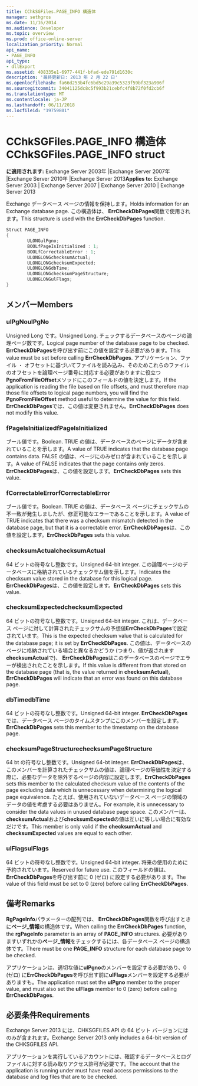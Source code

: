 ```yaml
---
title: CChkSGFiles.PAGE_INFO 構造体
manager: sethgros
ms.date: 11/16/2014
ms.audience: Developer
ms.topic: overview
ms.prod: office-online-server
localization_priority: Normal
api_name:
- PAGE_INFO
api_type:
- dllExport
ms.assetid: 408335e1-6977-441f-bfad-ede791d1630c
description: '最終更新日: 2013 年 2 月 22 日'
ms.openlocfilehash: fa66d253b4fc6bd5c29a39c5323f59bf323a906f
ms.sourcegitcommit: 34041125dc8c5f993b21cebfc4f8b72f0fd2cb6f
ms.translationtype: MT
ms.contentlocale: ja-JP
ms.lasthandoff: 06/11/2018
ms.locfileid: "19759801"
---
```

# <a name="cchksgfilespageinfo-struct"></a><span data-ttu-id="8e711-103">CChkSGFiles.PAGE_INFO 構造体</span><span class="sxs-lookup"><span data-stu-id="8e711-103">CChkSGFiles.PAGE_INFO struct</span></span>

<span data-ttu-id="8e711-104">**に適用されます:** Exchange Server 2003年 |Exchange Server 2007年 |Exchange Server 2010年 |Exchange Server 2013</span><span class="sxs-lookup"><span data-stu-id="8e711-104">**Applies to:** Exchange Server 2003 | Exchange Server 2007 | Exchange Server 2010 | Exchange Server 2013</span></span>
  
<span data-ttu-id="8e711-105">Exchange データベース ページの情報を保持します。</span><span class="sxs-lookup"><span data-stu-id="8e711-105">Holds information for an Exchange database page.</span></span> <span data-ttu-id="8e711-106">この構造体は、 **ErrCheckDbPages**関数で使用されます。</span><span class="sxs-lookup"><span data-stu-id="8e711-106">This structure is used with the **ErrCheckDbPages** function.</span></span> 
  
```cs
Struct PAGE_INFO  
{
        ULONGulPgno;
        BOOLfPageIsInitialized : 1;
        BOOLfCorrectableError : 1;
        ULONGLONGchecksumActual;
        ULONGLONGchecksumExpected;
        ULONGLONGdbTime;
        ULONGLONGchecksumPageStructure;
        ULONGLONGulFlags;
}

```

## <a name="members"></a><span data-ttu-id="8e711-107">メンバー</span><span class="sxs-lookup"><span data-stu-id="8e711-107">Members</span></span>

### <a name="ulpgno"></a><span data-ttu-id="8e711-108">ulPgNo</span><span class="sxs-lookup"><span data-stu-id="8e711-108">ulPgNo</span></span>
  
<span data-ttu-id="8e711-109">Unsigned Long です。</span><span class="sxs-lookup"><span data-stu-id="8e711-109">Unsigned Long.</span></span> <span data-ttu-id="8e711-110">チェックするデータベースのページの論理ページ数です。</span><span class="sxs-lookup"><span data-stu-id="8e711-110">Logical page number of the database page to be checked.</span></span> <span data-ttu-id="8e711-111">**ErrCheckDbPages**を呼び出す前にこの値を設定する必要があります。</span><span class="sxs-lookup"><span data-stu-id="8e711-111">This value must be set before calling **ErrCheckDbPages**.</span></span> <span data-ttu-id="8e711-112">アプリケーション、ファイル ・ オフセットに基づいてファイルを読み込み、そのためこれらのファイルのオフセットを論理ページ番号に対応する必要がありますに役立つ**PgnoFromFileOffset**メソッドにこのフィールドの値を決定します。</span><span class="sxs-lookup"><span data-stu-id="8e711-112">If the application is reading the file based on file offsets, and must therefore map those file offsets to logical page numbers, you will find the **PgnoFromFileOffset** method useful to determine the value for this field.</span></span> <span data-ttu-id="8e711-113">**ErrCheckDbPages**では、この値は変更されません。</span><span class="sxs-lookup"><span data-stu-id="8e711-113">**ErrCheckDbPages** does not modify this value.</span></span> 
    
### <a name="fpageisinitialized"></a><span data-ttu-id="8e711-114">fPageIsInitialized</span><span class="sxs-lookup"><span data-stu-id="8e711-114">fPageIsInitialized</span></span> 
  
<span data-ttu-id="8e711-115">ブール値です。</span><span class="sxs-lookup"><span data-stu-id="8e711-115">Boolean.</span></span> <span data-ttu-id="8e711-116">TRUE の値は、データベースのページにデータが含まれていることを示します。</span><span class="sxs-lookup"><span data-stu-id="8e711-116">A value of TRUE indicates that the database page contains data.</span></span> <span data-ttu-id="8e711-117">FALSE の値は、ページにのみゼロが含まれていることを示します。</span><span class="sxs-lookup"><span data-stu-id="8e711-117">A value of FALSE indicates that the page contains only zeros.</span></span> <span data-ttu-id="8e711-118">**ErrCheckDbPages**は、この値を設定します。</span><span class="sxs-lookup"><span data-stu-id="8e711-118">**ErrCheckDbPages** sets this value.</span></span> 
    
### <a name="fcorrectableerror"></a><span data-ttu-id="8e711-119">fCorrectableError</span><span class="sxs-lookup"><span data-stu-id="8e711-119">fCorrectableError</span></span>
  
<span data-ttu-id="8e711-120">ブール値です。</span><span class="sxs-lookup"><span data-stu-id="8e711-120">Boolean.</span></span> <span data-ttu-id="8e711-121">TRUE の値は、データベース ページにチェックサムの不一致が発生しましたが、修正可能なエラーであることを示します。</span><span class="sxs-lookup"><span data-stu-id="8e711-121">A value of TRUE indicates that there was a checksum mismatch detected in the database page, but that it is a correctable error.</span></span> <span data-ttu-id="8e711-122">**ErrCheckDbPages**は、この値を設定します。</span><span class="sxs-lookup"><span data-stu-id="8e711-122">**ErrCheckDbPages** sets this value.</span></span> 
    
### <a name="checksumactual"></a><span data-ttu-id="8e711-123">checksumActual</span><span class="sxs-lookup"><span data-stu-id="8e711-123">checksumActual</span></span>
  
<span data-ttu-id="8e711-124">64 ビットの符号なし整数です。</span><span class="sxs-lookup"><span data-stu-id="8e711-124">Unsigned 64-bit integer.</span></span> <span data-ttu-id="8e711-125">この論理ページのデータベースに格納されているチェックサム値を示します。</span><span class="sxs-lookup"><span data-stu-id="8e711-125">Indicates the checksum value stored in the database for this logical page.</span></span> <span data-ttu-id="8e711-126">**ErrCheckDbPages**は、この値を設定します。</span><span class="sxs-lookup"><span data-stu-id="8e711-126">**ErrCheckDbPages** sets this value.</span></span> 
    
### <a name="checksumexpected"></a><span data-ttu-id="8e711-127">checksumExpected</span><span class="sxs-lookup"><span data-stu-id="8e711-127">checksumExpected</span></span>
  
<span data-ttu-id="8e711-128">64 ビットの符号なし整数です。</span><span class="sxs-lookup"><span data-stu-id="8e711-128">Unsigned 64-bit integer.</span></span> <span data-ttu-id="8e711-129">これは、データベース ページに対して計算されたチェックサムの予想値**ErrCheckDbPages**で設定されています。</span><span class="sxs-lookup"><span data-stu-id="8e711-129">This is the expected checksum value that is calculated for the database page; it is set by **ErrCheckDbPages**.</span></span> <span data-ttu-id="8e711-130">この値は、データベースのページに格納されている場合と異なるかどうか (つまり、値が返されます**checksumActual**で)、 **ErrCheckDbPages**はこのデータベースのページでエラーが検出されたことを示します。</span><span class="sxs-lookup"><span data-stu-id="8e711-130">If this value is different from that stored on the database page (that is, the value returned in **checksumActual**), **ErrCheckDbPages** will indicate that an error was found on this database page.</span></span> 
    
### <a name="dbtime"></a><span data-ttu-id="8e711-131">dbTime</span><span class="sxs-lookup"><span data-stu-id="8e711-131">dbTime</span></span>
  
<span data-ttu-id="8e711-132">64 ビットの符号なし整数です。</span><span class="sxs-lookup"><span data-stu-id="8e711-132">Unsigned 64-bit integer.</span></span> <span data-ttu-id="8e711-133">**ErrCheckDbPages**では、データベース ページのタイムスタンプにこのメンバーを設定します。</span><span class="sxs-lookup"><span data-stu-id="8e711-133">**ErrCheckDbPages** sets this member to the timestamp on the database page.</span></span> 
    
### <a name="checksumpagestructure"></a><span data-ttu-id="8e711-134">checksumPageStructure</span><span class="sxs-lookup"><span data-stu-id="8e711-134">checksumPageStructure</span></span> 
  
<span data-ttu-id="8e711-135">64 bt の符号なし整数です。</span><span class="sxs-lookup"><span data-stu-id="8e711-135">Unsigned 64-bt integer.</span></span> <span data-ttu-id="8e711-136">**ErrCheckDbPages**は、このメンバーを計算されたチェックサムの値は、論理ページの等価性を決定する際に、必要なデータを除外するページの内容に設定します。</span><span class="sxs-lookup"><span data-stu-id="8e711-136">**ErrCheckDbPages** sets this member to the calculated checksum value of the contents of the page excluding data which is unnecessary when determining the logical page equivalence.</span></span> <span data-ttu-id="8e711-137">たとえば、使用されていないデータベース ページの領域のデータの値を考慮する必要はありません。</span><span class="sxs-lookup"><span data-stu-id="8e711-137">For example, it is unnecessary to consider the data values in unused database page space.</span></span> <span data-ttu-id="8e711-138">このメンバーは、 **checksumActual**および**checksumExpected**の値は互いに等しい場合に有効なだけです。</span><span class="sxs-lookup"><span data-stu-id="8e711-138">This member is only valid if the **checksumActual**  and  **checksumExpected**  values are equal to each other.</span></span> 
    
### <a name="ulflags"></a><span data-ttu-id="8e711-139">ulFlags</span><span class="sxs-lookup"><span data-stu-id="8e711-139">ulFlags</span></span>
  
<span data-ttu-id="8e711-140">64 ビットの符号なし整数です。</span><span class="sxs-lookup"><span data-stu-id="8e711-140">Unsigned 64-bit integer.</span></span> <span data-ttu-id="8e711-141">将来の使用のために予約されています。</span><span class="sxs-lookup"><span data-stu-id="8e711-141">Reserved for future use.</span></span> <span data-ttu-id="8e711-142">このフィールドの値は、 **ErrCheckDbPages**を呼び出す前に 0 (ゼロ) に設定する必要があります。</span><span class="sxs-lookup"><span data-stu-id="8e711-142">The value of this field must be set to 0 (zero) before calling **ErrCheckDbPages**.</span></span>
    
## <a name="remarks"></a><span data-ttu-id="8e711-143">備考</span><span class="sxs-lookup"><span data-stu-id="8e711-143">Remarks</span></span>

<span data-ttu-id="8e711-144">**RgPageInfo**パラメーターの配列では、 **ErrCheckDbPages**関数を呼び出すときに**ページ\_情報**の構造体です。</span><span class="sxs-lookup"><span data-stu-id="8e711-144">When calling the **ErrCheckDbPages** function, the **rgPageInfo**  parameter is an array of **PAGE\_INFO** structures.</span></span> <span data-ttu-id="8e711-145">必要がありますいずれかの**ページ\_情報**をチェックするには、各データベース ページの構造体です。</span><span class="sxs-lookup"><span data-stu-id="8e711-145">There must be one **PAGE\_INFO** structure for each database page to be checked.</span></span> 
  
<span data-ttu-id="8e711-146">アプリケーションは、適切な値に**ulPgno**のメンバーを設定する必要があり、0 (ゼロ) に**ErrCheckDbPages**を呼び出す前に**ulFlags**メンバーを設定する必要がありますも。</span><span class="sxs-lookup"><span data-stu-id="8e711-146">The application must set the **ulPgno**  member to the proper value, and must also set the  **ulFlags**  member to 0 (zero) before calling **ErrCheckDbPages**.</span></span> 
  
## <a name="requirements"></a><span data-ttu-id="8e711-147">必要条件</span><span class="sxs-lookup"><span data-stu-id="8e711-147">Requirements</span></span>

<span data-ttu-id="8e711-148">Exchange Server 2013 には、CHKSGFILES API の 64 ビット バージョンにはのみが含まれます。</span><span class="sxs-lookup"><span data-stu-id="8e711-148">Exchange Server 2013 only includes a 64-bit version of the CHKSGFILES API.</span></span>
  
<span data-ttu-id="8e711-149">アプリケーションを実行しているアカウントには、確認するデータベースとログ ファイルに対する読み取りアクセス許可が必要です。</span><span class="sxs-lookup"><span data-stu-id="8e711-149">The account that the application is running under must have read access permissions to the database and log files that are to be checked.</span></span>
  


